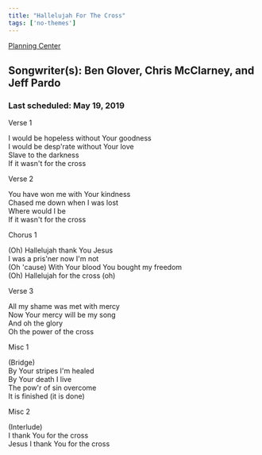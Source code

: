 ```yaml
---
title: "Hallelujah For The Cross"
tags: ['no-themes']
---
```


[Planning Center](https://services.planningcenteronline.com/songs/16932292)

## Songwriter(s): Ben Glover, Chris McClarney, and Jeff Pardo
### Last scheduled: May 19, 2019          

Verse 1  
  
I would be hopeless without Your goodness  
I would be desp'rate without Your love  
Slave to the darkness  
If it wasn't for the cross  
  
Verse 2  
  
You have won me with Your kindness  
Chased me down when I was lost  
Where would I be  
If it wasn't for the cross  
  
Chorus 1  
  
(Oh) Hallelujah thank You Jesus  
I was a pris'ner now I'm not  
(Oh 'cause) With Your blood You bought my freedom  
(Oh) Hallelujah for the cross (oh)  
  
Verse 3  
  
All my shame was met with mercy  
Now Your mercy will be my song  
And oh the glory  
Oh the power of the cross  
  
Misc 1  
  
(Bridge)  
By Your stripes I'm healed  
By Your death I live  
The pow'r of sin overcome  
It is finished (it is done)  
  
Misc 2  
  
(Interlude)  
I thank You for the cross  
Jesus I thank You for the cross

